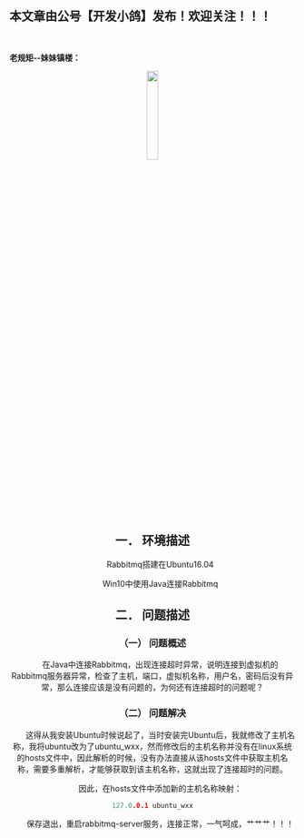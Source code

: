 ﻿## 本文章由公号【开发小鸽】发布！欢迎关注！！！
<br>

**老规矩--妹妹镇楼：**
<center>
<img src="https://img-blog.csdnimg.cn/20200721223424816.JPG"   width="20%">

## 一．	环境描述
 &nbsp;  &nbsp;  &nbsp;  &nbsp;Rabbitmq搭建在Ubuntu16.04
 
 &nbsp;  &nbsp;  &nbsp;  &nbsp;Win10中使用Java连接Rabbitmq
<br>


## 二．	问题描述
### （一）	问题概述
 &nbsp;  &nbsp;  &nbsp;  &nbsp;在Java中连接Rabbitmq，出现连接超时异常，说明连接到虚拟机的Rabbitmq服务器异常，检查了主机，端口，虚拟机名称，用户名，密码后没有异常，那么连接应该是没有问题的，为何还有连接超时的问题呢？
<br>



### （二）	问题解决
 &nbsp;  &nbsp;  &nbsp;  &nbsp;这得从我安装Ubuntu时候说起了，当时安装完Ubuntu后，我就修改了主机名称，我将ubuntu改为了ubuntu_wxx，然而修改后的主机名称并没有在linux系统的hosts文件中，因此解析的时候，没有办法直接从该hosts文件中获取主机名称，需要多重解析，才能够获取到该主机名称，这就出现了连接超时的问题。

 &nbsp;  &nbsp;  &nbsp;  &nbsp;因此，在hosts文件中添加新的主机名称映射：

```cpp
127.0.0.1 ubuntu_wxx
```

 &nbsp;  &nbsp;  &nbsp;  &nbsp;保存退出，重启rabbitmq-server服务，连接正常，一气呵成，艹艹艹！！！



